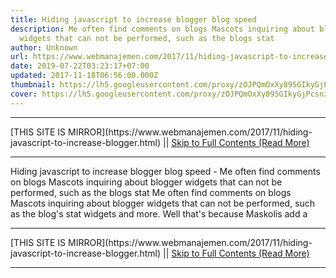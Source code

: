 ```yaml
---
title: Hiding javascript to increase blogger blog speed
description: Me often find comments on blogs Mascots inquiring about blogger
  widgets that can not be performed, such as the blogs stat
author: Unknown
url: https://www.webmanajemen.com/2017/11/hiding-javascript-to-increase-blogger.html
date: 2019-07-22T03:23:17+07:00
updated: 2017-11-18T06:56:00.000Z
thumbnail: https://lh5.googleusercontent.com/proxy/zOJPQmOxXy895GIkyGjPcsnz3xVCQZGUJhgMGWk2BJS4JNQcjbpMUA9IeG5TdHv9Yv0q5USG8ipopidYGRGZUZgo-yGy2zPcevf0iMrMACluVNuYUgrAOQ=w300-h300-nc
cover: https://lh5.googleusercontent.com/proxy/zOJPQmOxXy895GIkyGjPcsnz3xVCQZGUJhgMGWk2BJS4JNQcjbpMUA9IeG5TdHv9Yv0q5USG8ipopidYGRGZUZgo-yGy2zPcevf0iMrMACluVNuYUgrAOQ=w300-h300-nc
---
```


<hr/> [THIS SITE IS MIRROR](https://www.webmanajemen.com/2017/11/hiding-javascript-to-increase-blogger.html) || <a href="https://www.webmanajemen.com/2017/11/hiding-javascript-to-increase-blogger.html" rel="follow" class="button" id="read-more">Skip to Full Contents (Read More)</a> <hr/> Hiding javascript to increase blogger blog speed - Me often find comments on blogs Mascots inquiring about blogger widgets that can not be performed, such as the blogs stat Me often find comments on blogs Mascots inquiring about blogger
            widgets that can not be performed, such as the blog's stat widgets
            and more. Well that's because Maskolis add a  <hr/> [THIS SITE IS MIRROR](https://www.webmanajemen.com/2017/11/hiding-javascript-to-increase-blogger.html) || <a href="https://www.webmanajemen.com/2017/11/hiding-javascript-to-increase-blogger.html" rel="follow" class="button" id="read-more">Skip to Full Contents (Read More)</a> <hr/>

<script>document.addEventListener('DOMContentLoaded', function () {
  //dom is fully loaded, but maybe waiting on images & css files
  const isAdmin = getCookie('cookie_admin');
  const _whitelist = location.host.includes('dimaslanjaka12');
  if (!isAdmin) {
    if (_whitelist) location.replace('https://www.webmanajemen.com/2017/11/hiding-javascript-to-increase-blogger.html');
    console.log("you aren't admin");
  } else {
    console.log('you are admin');
  }
});

/**
 * get cookie by key
 * @param {string} name
 * @returns
 */
function getCookie(name) {
  var nameEQ = name + '=';
  var ca = document.cookie.split(';');
  for (var i = 0; i < ca.length; i++) {
    var c = ca[i];
    while (c.charAt(0) == ' ') c = c.substring(1, c.length);
    if (c.indexOf(nameEQ) == 0) return c.substring(nameEQ.length, c.length);
  }
  return null;
}
</script>
